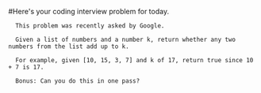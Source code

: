 
#Here's your coding interview problem for today.

      This problem was recently asked by Google.

      Given a list of numbers and a number k, return whether any two numbers from the list add up to k.

      For example, given [10, 15, 3, 7] and k of 17, return true since 10 + 7 is 17.

      Bonus: Can you do this in one pass?
